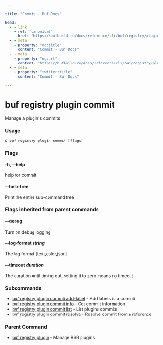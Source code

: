 ```yaml
---

title: "Commit - Buf Docs"

head:
  - - link
    - rel: "canonical"
      href: "https://bufbuild.ru/docs/reference/cli/buf/registry/plugin/commit/"
  - - meta
    - property: "og:title"
      content: "Commit - Buf Docs"
  - - meta
    - property: "og:url"
      content: "https://bufbuild.ru/docs/reference/cli/buf/registry/plugin/commit/"
  - - meta
    - property: "twitter:title"
      content: "Commit - Buf Docs"

---
```


# buf registry plugin commit

Manage a plugin's commits

### Usage

```console
$ buf registry plugin commit [flags]
```

### Flags

#### \-h, --help

help for commit

#### \--help-tree

Print the entire sub-command tree

### Flags inherited from parent commands

#### \--debug

Turn on debug logging

#### \--log-format _string_

The log format \[text,color,json\]

#### \--timeout _duration_

The duration until timing out, setting it to zero means no timeout

### Subcommands

- [buf registry plugin commit add-label](add-label/) - Add labels to a commit
- [buf registry plugin commit info](info/) - Get commit information
- [buf registry plugin commit list](list/) - List plugins commits
- [buf registry plugin commit resolve](resolve/) - Resolve commit from a reference

### Parent Command

- [buf registry plugin](../) - Manage BSR plugins
